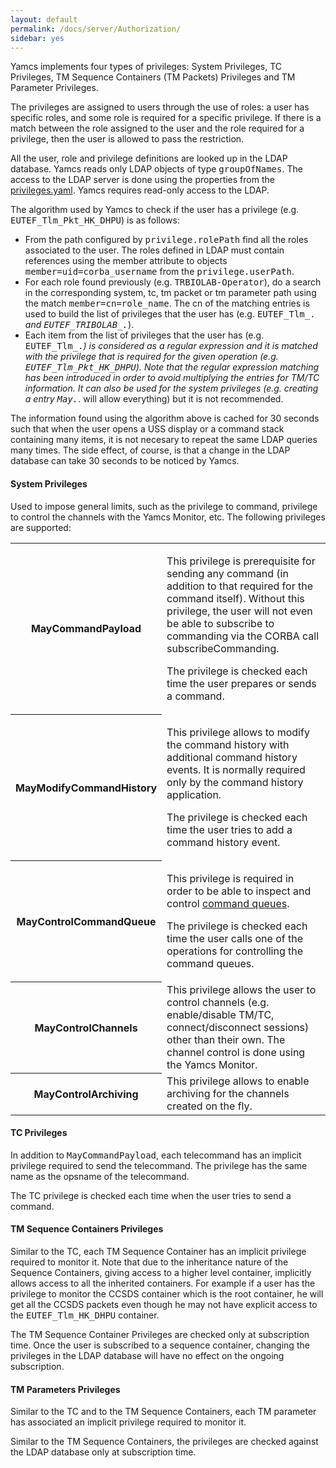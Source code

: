 ```yaml
---
layout: default
permalink: /docs/server/Authorization/
sidebar: yes
---
```


Yamcs implements four types of privileges: System Privileges, TC Privileges, TM Sequence Containers (TM Packets) Privileges and TM Parameter Privileges.

The privileges are assigned to users through the use of roles: a user has specific roles, and some role is required for a specific privilege. If there is a match between the role assigned to the user and the role required for a privilege, then the user is allowed to pass the restriction.

All the user, role and privilege definitions are looked up in the LDAP database. Yamcs reads only LDAP objects of type <tt>groupOfNames</tt>. The access to the LDAP server is done using the properties from the [privileges.yaml](/docs/server/privileges.yaml/). Yamcs requires read-only access to the LDAP.

The algorithm used by Yamcs to check if the user has a privilege (e.g. <tt>EUTEF_Tlm_Pkt_HK_DHPU</tt>) is as follows:

* From the path configured by <tt>privilege.rolePath</tt> find all the roles associated to the user. The roles defined in LDAP must contain references using the member attribute to objects <tt>member=uid=corba_username</tt> from the <tt>privilege.userPath</tt>.
* For each role found previously (e.g. <tt>TRBIOLAB-Operator</tt>), do a search in the corresponding system, tc, tm packet or tm parameter path using the match <tt>member=cn=role_name</tt>. The cn of the matching entries is used to build the list of privileges that the user has (e.g. <tt>EUTEF_Tlm_.*</tt> and <tt>EUTEF_TRIBOLAB_.*</tt>).
* Each item from the list of privileges that the user has (e.g. <tt>EUTEF_Tlm_.*</tt>) is considered as a regular expression and it is matched with the privilege that is required for the given operation (e.g. <tt>EUTEF_Tlm_Pkt_HK_DHPU</tt>). Note that the regular expression matching has been introduced in order to avoid multiplying the entries for TM/TC information. It can also be used for the system privileges (e.g. creating a entry <tt>May.*</tt>. will allow everything) but it is not recommended.

The information found using the algorithm above is cached for 30 seconds such that when the user opens a USS display or a command stack containing many items, it is not necesary to repeat the same LDAP queries many times. The side effect, of course, is that a change in the LDAP database can take 30 seconds to be noticed by Yamcs.

#### System Privileges
Used to impose general limits, such as the privilege to command, privilege to control the channels with the Yamcs Monitor, etc. The following privileges are supported:

<table class="inline">
	<tr>
		<th class="code">MayCommandPayload</th>
		<td>
			<p>This privilege is prerequisite for sending any command (in addition to that required for the command itself). Without this privilege, the user will not even be able to subscribe to commanding via the CORBA call subscribeCommanding.</p>
			<p>The privilege is checked each time the user prepares or sends a command.</p>
		</td>
	</tr>
	<tr>
		<th class="code">MayModifyCommandHistory</th>
		<td>
			<p>This privilege allows to modify the command history with additional command history events. It is normally required only by the command history application.</p>
			<p>The privilege is checked each time the user tries to add a command history event.</p>
		</td>
	</tr>
	<tr>
		<th class="code">MayControlCommandQueue</th>
		<td>
			<p>This privilege is required in order to be able to inspect and control <a href="/docs/server/Commanding/#command-queues">command queues</a>.</p>
			<p>The privilege is checked each time the user calls one of the operations for controlling the command queues.</p>		
		</td>
	</tr>
	<tr>
		<th class="code">MayControlChannels</th>
		<td>This privilege allows the user to control channels (e.g. enable/disable TM/TC, connect/disconnect sessions) other than their own. The channel control is done using the Yamcs Monitor.</td>
	</tr>
	<tr>
		<th class="code">MayControlArchiving</th>
		<td>This privilege allows to enable archiving for the channels created on the fly.</td>
	</tr>
</table>



#### TC Privileges
In addition to <tt>MayCommandPayload</tt>, each telecommand has an implicit privilege required to send the telecommand. The privilege has the same name as the opsname of the telecommand.

The TC privilege is checked each time when the user tries to send a command.

#### TM Sequence Containers Privileges
Similar to the TC, each TM Sequence Container has an implicit privilege required to monitor it. Note that due to the inheritance nature of the Sequence Containers, giving access to a higher level container, implicitly allows access to all the inherited containers. For example if a user has the privilege to monitor the CCSDS container which is the root container, he will get all the CCSDS packets even though he may not have explicit access to the <tt>EUTEF_Tlm_HK_DHPU</tt> container.

The TM Sequence Container Privileges are checked only at subscription time. Once the user is subscribed to a sequence container, changing the privileges in the LDAP database will have no effect on the ongoing subscription.

#### TM Parameters Privileges
Similar to the TC and to the TM Sequence Containers, each TM parameter has associated an implicit privilege required to monitor it.

Similar to the TM Sequence Containers, the privileges are checked against the LDAP database only at subscription time.
